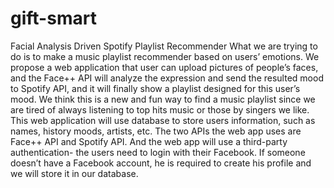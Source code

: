 # gift-smart
Facial Analysis Driven Spotify Playlist Recommender
What we are trying to do is to make a music playlist recommender based on users’ emotions. We propose a web application that user can upload pictures of people’s faces, and the Face++ API will analyze the expression and send the resulted mood to Spotify API, and it will finally show a playlist designed for this user’s mood. We think this is a new and fun way to find a music playlist since we are tired of always listening to top hits music or those by singers we like. This web application will use database to store users information, such as names, history moods, artists, etc. The two APIs the web app uses are Face++ API and Spotify API. And the web app will use a third-party authentication- the users need to login with their Facebook. If someone doesn’t have a Facebook account, he is required to create his profile and we will store it in our database. 

